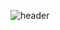 ![header](https://capsule-render.vercel.app/api?type=waving&color=gradient&customColorList=6&text=YangGM-Github&animation=fadeIn&fontSize=40&height=200&fontAlign=50&fontAlignY=40)

